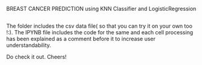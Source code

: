 <p align="left">
BREAST CANCER PREDICTION using KNN Classifier and LogisticRegression
</p>

## 
The folder includes the csv data file( so that you can try it on your own too !:).
The IPYNB file includes the code for the same and each cell processing has been explained as a comment before it to
increase user understandability.

Do check it out.
Cheers!
